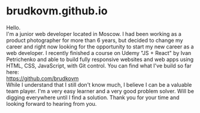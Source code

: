 # brudkovm.github.io
Hello.  
I'm a junior web developer located in Moscow. I had been working as a product photographer for more than 6 years, but decided to change my career and right now looking for the opportunity to start my new career as a web developer. I recently finished a course on Udemy "JS  + React" by Ivan Petrichenko and able to build fully responsive websites and web apps using HTML, CSS, JavaScript, with Git control. You can find what I've build so far here:  
https://github.com/brudkovm  
While I understand that I still don't know much, I believe I can be a valuable team player. I'm a very easy learner and a very good problem solver.  Will be digging everywhere until I find a solution.
Thank you for your time and looking forward to hearing from you. 
